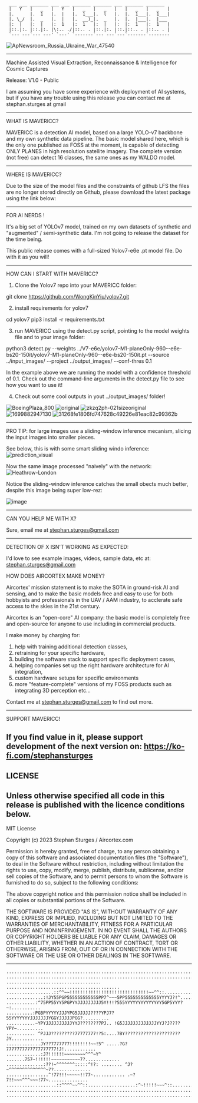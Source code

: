      
     ___ ___ _______ ___ ___ _______ _______ ___ _______ _______ 
     |   Y   |   _   |   Y   |   _   |   _   |   |   _   |   _   |
     |.      |.  1   |.  |   |.  1___|.  l   |.  |.  1___|.  1___|
     |. \_/  |.  _   |.  |   |.  __)_|.  _   |.  |.  |___|.  |___ 
     |:  |   |:  |   |:  1   |:  1   |:  |   |:  |:  1   |:  1   |
     |::.|:. |::.|:. |\:.. ./|::.. . |::.|:. |::.|::.. . |::.. . |
     `--- ---`--- ---' `---' `-------`--- ---`---`-------`--------  

![ApNewsroom_Russia_Ukraine_War_47540](https://github.com/stephansturges/MAVERICC/assets/20320678/27b5ad7f-8fe7-45ec-bfe9-9da195b522ff)

----------------------------------------------------------------------------

Machine Assisted Visual Extraction, Reconnaissance & Intelligence for Cosmic Captures

Release: V1.0 - Public 

I am assuming you have  some experience with deployment of AI systems, 
but if you have any trouble using this release you can contact me at 
stephan.sturges at gmail

----------------------------------------------------------------------------


WHAT IS MAVERICC?

MAVERICC is a detection AI model, based on a large YOLO-v7 backbone and my own
synthetic data pipeline. The basic model shared here, which is the only 
one published as FOSS at the moment, is capable of detecting ONLY PLANES in 
high resolution satellite imagery. The complete version (not free) can detect
16 classes, the same ones as my WALDO model.


----------------------------------------------------------------------------

WHERE IS MAVERICC?

Due to the size of the model files and the constraints of github LFS the files
are no longer stored directly on Github, please download the latest package 
using the link below:



----------------------------------------------------------------------------
FOR AI NERDS !

It's a big set of YOLOv7 model, trained on my own datasets of synthetic and "augmented" / semi-synthetic data.
I'm not going to release the dataset for the time being.


This public release comes with a full-sized Yolov7-e6e .pt model file. Do with it as you will!


----------------------------------------------------------------------------
HOW CAN I START WITH MAVERICC?  

1. Clone the Yolov7 repo into your MAVERICC folder:

git clone https://github.com/WongKinYiu/yolov7.git

2. install requirements for yolov7

cd yolov7
pip3 install -r requirements.txt

3. run MAVERICC using the detect.py script, pointing to the model weights file and to your image folder:

python3 detect.py --weights ../V7-e6e/yolov7-M1-planeOnly-960--e6e-bs20-150it/yolov7-M1-planeOnly-960--e6e-bs20-150it.pt --source ../input_images/ --project ../output_images/ --conf-thres 0.1

In the example above we are running the model with a confidence threshold of 0.1. Check out
the command-line arguments in the detect.py file to see how you want to use it!

4. Check out some cool outputs in yout ../output_images/ folder!
   
![BoeingPlaza_800](https://github.com/stephansturges/MAVERICC/assets/20320678/eb45ef15-dcf8-4bce-96a7-82b03494d39c)
![original](https://github.com/stephansturges/MAVERICC/assets/20320678/46456e73-9a3e-403b-8f8a-07979e529533)
![zkzq2ph-021sizeoriginal](https://github.com/stephansturges/MAVERICC/assets/20320678/c683fab3-3bc1-49e4-bdd8-19984c6cb765)
![1699882947130](https://github.com/stephansturges/MAVERICC/assets/20320678/f1489bcb-00e7-4dd1-a8ec-198c71dc0d6a)
![31268fe1806fd747628c49226e81eac82c99362b](https://github.com/stephansturges/MAVERICC/assets/20320678/4990ab3c-c167-4747-a78a-d4d2912dac5e)


----------------------------------------------------------------------------

PRO TIP: for large images use a sliding-window inference mecanism, slicing the input images into smaller pieces. 

See below, this is with some smart sliding windo inference:
![prediction_visual](https://github.com/stephansturges/MAVERICC/assets/20320678/78d29fed-bf62-4a73-83ca-91faaf39c2fe)

Now the same image processed "naively" with the network:
![Heathrow-London](https://github.com/stephansturges/MAVERICC/assets/20320678/93e7dafe-eca8-4d4b-bac1-5b68ce76a0f4)

Notice the sliding-window inference catches the small obects much better, despite this image being super low-rez:

![image](https://github.com/stephansturges/MAVERICC/assets/20320678/dcc3ffcf-c548-4b01-a29d-07c3396bada0)


----------------------------------------------------------------------------


CAN YOU HELP ME WITH X? 

Sure, email me at stephan.sturges@gmail.com


----------------------------------------------------------------------------

DETECTION OF X ISN'T WORKING AS EXPECTED:

I'd love to see example images, videos, sample data, etc at:
stephan.sturges@gmail.com


HOW DOES AIRCORTEX MAKE MONEY?

Aircortex' mission statement is to make the SOTA in ground-risk AI and sensing,
and to make the basic models free and easy to use for both hobbyists and 
professionals in the UAV / AAM industry, to acclerate safe access to the skies
in the 21st century.


Aircortex is an "open-core" AI company: the basic model is completely
free and open-source for anyone to use including in commercial products.

I make money by charging for: 
1. help with training additional detection classes, 
2. retraining for your specific hardware, 
3. building the software stack to support specific deployment cases, 
4. helping companies set up the right hardware architecture for AI integration,
5. custom hardware setups for specific environments
6. more "feature-complete" versions of my FOSS products such as integrating 3D perception
etc... 

Contact me at stephan.sturges@gmail.com to find out more.

----------------------------------------------------------------------------
SUPPORT MAVERICC!

If you find value in it, please support development of the next version on:
https://ko-fi.com/stephansturges
----------------------------------------------------------------------------
LICENSE
----------------------------------------------------------------------------

Unless otherwise specified all code in this release is published with the 
licence conditions below.
----------------------------------------------------------------------------


MIT License

Copyright (c) 2023 Stephan Sturges / Aircortex.com 

Permission is hereby granted, free of charge, to any person obtaining a copy
of this software and associated documentation files (the "Software"), to deal
in the Software without restriction, including without limitation the rights
to use, copy, modify, merge, publish, distribute, sublicense, and/or sell
copies of the Software, and to permit persons to whom the Software is
furnished to do so, subject to the following conditions:

The above copyright notice and this permission notice shall be included in all
copies or substantial portions of the Software.

THE SOFTWARE IS PROVIDED "AS IS", WITHOUT WARRANTY OF ANY KIND, EXPRESS OR
IMPLIED, INCLUDING BUT NOT LIMITED TO THE WARRANTIES OF MERCHANTABILITY,
FITNESS FOR A PARTICULAR PURPOSE AND NONINFRINGEMENT. IN NO EVENT SHALL THE
AUTHORS OR COPYRIGHT HOLDERS BE LIABLE FOR ANY CLAIM, DAMAGES OR OTHER
LIABILITY, WHETHER IN AN ACTION OF CONTRACT, TORT OR OTHERWISE, ARISING FROM,
OUT OF OR IN CONNECTION WITH THE SOFTWARE OR THE USE OR OTHER DEALINGS IN THE
SOFTWARE.

----------------------------------------------------------------------------

    ................................................................................
    ................................................................................
    .................................... ...........................................
    ..................::^^~~!!!!!!!!!!!!!!!!!!!!!!!!!!!!!!~~^^::....................
    ..............:!JY55PGP555555555555PP7^~~~5PP5555555555555YYYYJ?!^..............
    ...........:^75PP55YY5PGPYYJJJJJJJJJ5Y!!!?555YYYYYYYYYYYYYY5GP5YYY?~:...........
    ..........:PGBPYYYYYJJJYPG5JJJJJ????YPJ7?55YYYYYYYJJJJJJJYGGYJJJJJPGG?..........
    ...........~YPYJJJJJJJJJJYYJ???????7PJ.. !G5JJJJJJJJJJJJJYYJ?J????YPY~..........
    ........... ^PJJJ?????????77777777!?5:....7BY?????????????????????JY............
    .............JY??7777777!!!!!!!!~~!5^ .....?G?7777777777777777777!J!............
    .............:J?!!!!!!~~~~~~~~^^^~Y^ .......757~!!!!!!~~~~~~~~~~~7?.............
    ..............:??!~^^^^^^^:::::^!?: ........ ^J?~^^^^^^^^^^^^^^~7?..............
    ................^!77!!!~~~~~!!77~............ .~?7!!~~~^^^~~~!77~...............
    ...................::^^^^~~^^::..................:^~!!!!!~~~^::.................
    ................................................................................
    ................................................................................
